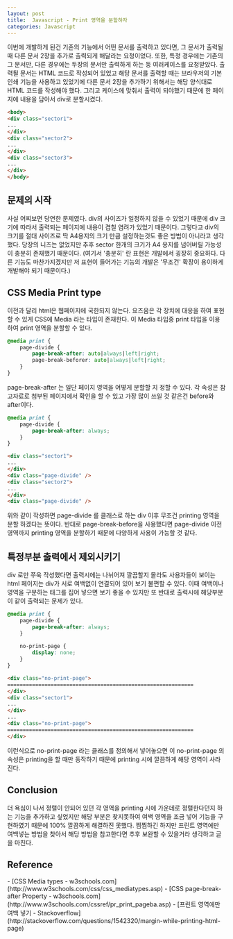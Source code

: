 ```yaml
---
layout: post
title:  Javascript - Print 영역을 분할하자
categories: Javascript
---
```


이번에 개발하게 된건 기존의 기능에서 어떤 문서를 출력하고 있다면, 그 문서가 출력될 때 다른 문서 2장을 추가로 출력되게 해달라는 요청이었다. 또한, 특정 경우에는 기존의 그 문서만, 다른 경우에는 두장의 문서만 출력하게 하는 둥 여러케이스를 요청받았다. 출력될 문서는 HTML 코드로 작성되어 있었고 해당 문서를 출력할 때는 브라우저의 기본 인쇄 기능을 사용하고 있었기에 다른 문서 2장을 추가하기 위해서는 해당 양식대로 HTML 코드를 작성해야 했다. 그리고 케이스에 맞춰서 출력이 되야했기 때문에 한 페이지에 내용을 담아서 div로 분할시켰다.

```html
<body>
<div class="sector1">
...
</div>
<div class="sector2">
...
</div>
<div class="sector3">
...
</div>
</body>
```

<h2>문제의 시작</h2>
사실 어찌보면 당연한 문제였다. div의 사이즈가 일정하지 않을 수 있었기 때문에 div 크기에 따라서 출력되는 페이지에 내용이 겹칠 염려가 있었기 때문이다. 그렇다고 div의 크기를 절대 사이즈로 딱 A4용지의 크기 만큼 설정하는것도 좋은 방법이 아니라고 생각했다. 당장의 니즈는 없었지만 추후 sector 한개의 크기가 A4 용지를 넘어버릴 가능성이 충분히 존재했기 때문이다.
(여기서 '충분히' 란 표현은 개발에서 굉장히 중요하다. 다른 기능도 마찬가지겠지만 저 표현이 들어가는 기능의 개발은 '무조건' 확장이 용이하게 개발해야 되기 때문이다.)

<h2>CSS Media Print type</h2>
이전과 달리 html은 웹페이지에 국한되지 않는다. 요즈음은 각 장치에 대응을 하여 표현할 수 있게 CSS에 Media 라는 타입이 존재한다. 이 Media 타입중 print 타입을 이용하여 print 영역을 분할할 수 있다.

```css
@media print {
    page-divide {
        page-break-after: auto|always|left|right;
        page-break-beforer: auto|always|left|right;
    }
}
```

page-break-after 는 일단 페이지 영역을 어떻게 분할할 지 정할 수 있다. 
각 속성은 참고자료로 첨부된 페이지에서 확인을 할 수 있고 가장 많이 쓰일 것 같은건 before와 after이다.

```css
@media print {
    page-divide {
        page-break-after: always;
    }
}
```

```html
<div class="sector1">
...
</div>
<div class="page-divide" />
<div class="sector2">
...
</div>
<div class="page-divide" />
```

위와 같이 작성하면 page-divide 를 클래스로 하는 div 이후 무조건 printing 영역을 분할 하겠다는 뜻이다. 반대로 page-break-before을 사용했다면 page-divide 이전 영역까지 printing 영역을 분할하기 때문에 다양하게 사용이 가능할 것 같다.


<h2>특정부분 출력에서 제외시키기</h2>
div 로만 쭈욱 작성했다면 출력시에는 나뉘어져 깔끔할지 몰라도 사용자들이 보이는 html 페이지는 div가 서로 여백없이 연결되어 있어 보기 불편할 수 있다. 이때 여백이나 영역을 구분하는 태그를 집어 넣으면 보기 좋을 수 있지만 또 반대로 출력시에 해당부분이 같이 출력되는 문제가 있다. 

```css
@media print {
    page-divide {
        page-break-after: always;
    }
    
    no-print-page {
        display: none;
    }
}
```

```html
<div class="no-print-page">
============================================================
</div>
<div class="sector1">
...
</div>
...
<div class="no-print-page">
============================================================
</div>
```

이런식으로 no-print-page 라는 클래스를 정의해서 넣어놓으면 이 no-print-page 의 속성은 printing을 할 때만 동작하기 때문에 printing 시에 깔끔하게 해당 영역이 사라진다.


<h2>Conclusion</h2>
더 욕심이 나서 정렬이 안되어 있던 각 영역을 printing 시에 가운데로 정렬한다던지 하는 기능을 추가하고 싶었지만 해당 부분은 찾지못하여 여백 영역을 조금 넣어 기능을 구현하였기 때문에 100% 깔끔하게 해결하진 못했다. 찜찜하긴 하지만 프린트 영역에만 여백넣는 방법을 찾아서 해당 방법을 참고한다면 추후 보완할 수 있을거라 생각하고 글을 마친다.


<h2>Reference</h2>
- [CSS Media types - w3schools.com](http://www.w3schools.com/css/css_mediatypes.asp)
- [CSS page-break-after Property - w3schools.com](http://www.w3schools.com/cssref/pr_print_pageba.asp)
- [프린트 영역에만 여백 넣기 - Stackoverflow](http://stackoverflow.com/questions/1542320/margin-while-printing-html-page)
